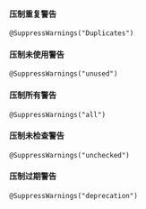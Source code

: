 #### 压制重复警告
```shell
@SuppressWarnings("Duplicates")
```

#### 压制未使用警告
```shell
@SuppressWarnings("unused")
```

#### 压制所有警告
```shell
@SuppressWarnings("all")
```

#### 压制未检查警告
```shell
@SuppressWarnings("unchecked")
```

#### 压制过期警告
```shell
@SuppressWarnings("deprecation")
```
